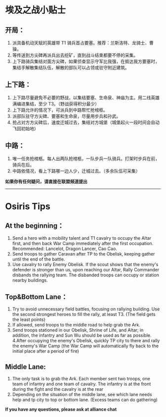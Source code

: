 # 埃及之战小贴士

## 开局：

1. 派具备机动天赋的英雄带 T1 骑兵首占要塞。推荐：兰斯洛特、龙骑士、曹操。
2. 等传送到方尖碑再派兵出去挖矿，直到战斗结束都要不停的采集。
3. 上下路骑兵集结对面方尖碑，如果侦查显示守军比我强，在抵达我方要塞时，集结手解散集结队伍，解散的部队可以占领或驻守附近建筑。

## 上下路：

1. 上下路尽量避免不必要的野战，以集结要塞、生命泉、神庙为主。用二线英雄满编进集结，至少 T3。（野战获得积分最少）
2. 上下路允许的情况下，可派兵到中路帮忙抢棺柩。
3. 派部队驻守方尖碑、要塞和生命泉，尽量用步兵和孙武。
4. 抢占对方方尖碑后，速度迁城过去，集结对方城堡（城堡起火一段时间会自动飞回初始地）

## 中路：

1. 唯一任务抢棺柩。每人出两队抢棺柩，一队步兵一队骑兵。打架时步兵在前，骑兵在后。
2. 中路依情况，看上下路哪一边人少，迁城过去。（多余队伍可采集）

****如果你有任何疑问，请直接在联盟频道提出****

---

# Osiris Tips

## At the beginning：

1. Send a hero with a mobility talent and T1 cavalry to occupy the Altar first, and then back War Camp immediately after the first occupation. Recommended: Lancelot, Dragon Lancer, Cao Cao.
2. Send troops to gather Caravan after TP to the Obelisk, keeping gather until the end of the battle.
3. Use cavalry to rally Enemy Obelisk. If the scout shows that the enemy's defender is stronger than us, upon reaching our Altar, Rally Commander disbands the rallying team. The disbanded troops can occupy or station nearby buildings.

## Top&Bottom Lane：

1. Try to avoid unnecessary field battles, focusing on rallying building. Use the second strongest heroes to fill the rally, at least T3. (The field gets the least points)
2. If allowed, send troops to the middle road to help grab the Ark.
3. Send troops stationed in our Obelisk, Shrine of Life, and Altar; in addition, the infantry and Sun Wu should be used as far as possible.
   4.After occupying the enemy's Obelisk, quickly TP city to there and rally the enemy's War Camp (the War Camp will automatically fly back to the initial place after a period of fire)

## Middle Lane:

1. The only task is to grab the Ark. Each member sent two troops, one team of infantry and one team of cavalry. The infantry is at the front during the fight and the cavalry is at the rear
2. Depending on the situation of the middle lane, see which lane needs help and tp city to top or bottom lane. (Excess teams can do gathering)

****If you have any questions, please ask at alliance chat****
